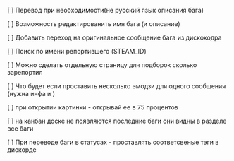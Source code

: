 [ ] Перевод при необходимости(не русский язык описания бага) 

[ ] Возможность редактированить имя бага (и описание)

[ ] Добавить переход на оригинальное сообщение бага из дискокодра

[ ] Поиск по имени репортившего (STEAM_ID) 

[ ] Можно сделать отдельную страницу для подборок сколько зарепортил 

[ ] Что будет если проставить несколько эмодзи для одного сообщения (нужна инфа и )

[ ] при открытии картинки - открывай ее в 75 процентов

[ ] на канбан доске не появляются последние баги они видны в разделе все баги

[ ] При переводе баги в статусах - проставлять соответсвеные тэги в дискорде 